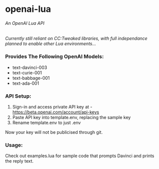 # openai-lua

###### An OpenAI Lua API

_Currently still reliant on CC:Tweaked libraries, with full independance planned to enable other Lua environments..._

### Provides The Following OpenAI Models:

- text-davinci-003
- text-curie-001
- text-babbage-001
- text-ada-001

### API Setup:

1. Sign-in and access private API key at - https://beta.openai.com/account/api-keys
2. Paste API key into template.env, replacing the sample key
3. Rename template.env to just .env

Now your key will not be publicised through git.

### Usage:

Check out examples.lua for sample code that prompts Davinci and prints the reply text.
